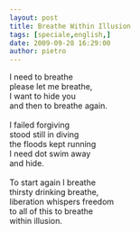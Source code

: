 ```yaml
---
layout: post
title: Breathe Within Illusion
tags: [speciale,english,]
date: 2009-09-28 16:29:00
author: pietro
---
```

I need to breathe<br/>please let me breathe,<br/>I want to hide you<br/>and then to breathe again.<br/><br/>I failed forgiving<br/>stood still in diving<br/>the floods kept running<br/>I need dot swim away<br/>and hide.<br/><br/>To start again I breathe<br/>thirsty drinking breathe,<br/>liberation whispers freedom<br/>to all of this to breathe<br/>within illusion.
